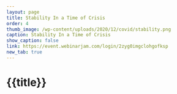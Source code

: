 ```yaml
---
layout: page
title: Stability In a Time of Crisis
order: 4
thumb_image: /wp-content/uploads/2020/12/covid/stability.png
caption: Stability In a Time of Crisis
show_caption: false
link: https://event.webinarjam.com/login/2zyg0imgclohgofksp
new_tab: true
---
```


# {{title}}